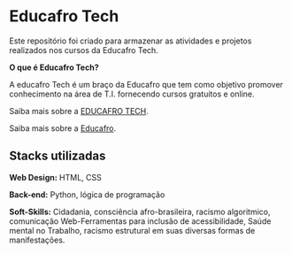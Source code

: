 
# Educafro Tech
Este repositório foi criado para armazenar as atividades e projetos realizados nos cursos da Educafro Tech.

**O que é Educafro Tech?**

A educafro Tech é um braço da Educafro que tem como objetivo promover conhecimento na área de T.I. fornecendo cursos gratuitos e online.

Saiba mais sobre a [EDUCAFRO TECH](https://educafrotech.educafro.org.br).


Saiba mais sobre a [Educafro](https://www.educafro.org.br/bkp_site/conheca-educafro/).

## Stacks utilizadas

**Web Design:** HTML, CSS

**Back-end:** Python, lógica de programação

**Soft-Skills:** Cidadania, consciência afro-brasileira, racismo algoritmico, comunicação Web-Ferramentas
para inclusão de acessibilidade, Saúde mental no Trabalho, racismo estrutural em suas diversas formas de manifestações.
